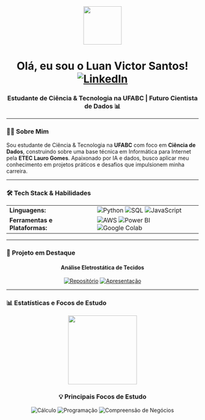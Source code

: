 <div id="header" align="center">
  <img src="https://media.giphy.com/media/M9gbBd9nbDrOTu1Mqx/giphy.gif" width="100"/>
  <h1>
    Olá, eu sou o Luan Victor Santos!
    <a href="https://www.linkedin.com/in/luan-victor-santos-342661252" target="_blank">
      <img src="https://img.shields.io/badge/LinkedIn-0077B5?style=for-the-badge&logo=linkedin&logoColor=white" alt="LinkedIn">
    </a>
  </h1>
  <h3>
    Estudante de Ciência & Tecnologia na UFABC | Futuro Cientista de Dados 📊
  </h3>
</div>

---

### :man_technologist: Sobre Mim

<p>
  Sou estudante de Ciência & Tecnologia na <strong>UFABC</strong> com foco em <strong>Ciência de Dados</strong>, construindo sobre uma base técnica em Informática para Internet pela <strong>ETEC Lauro Gomes</strong>. Apaixonado por IA e dados, busco aplicar meu conhecimento em projetos práticos e desafios que impulsionem minha carreira.
</p>

---

### 🛠️ Tech Stack & Habilidades

<table>
  <tr>
    <td valign="top"><strong>Linguagens:</strong></td>
    <td>
      <img src="https://img.shields.io/badge/Python-3776AB?style=for-the-badge&logo=python&logoColor=white" alt="Python" />
      <img src="https://img.shields.io/badge/SQL-4479A1?style=for-the-badge&logo=postgresql&logoColor=white" alt="SQL" />
      <img src="https://img.shields.io/badge/JavaScript-F7DF1E?style=for-the-badge&logo=javascript&logoColor=black" alt="JavaScript" />
    </td>
  </tr>
  <tr>
    <td valign="top"><strong>Ferramentas e Plataformas:</strong></td>
    <td>
      <img src="https://img.shields.io/badge/Amazon_AWS-232F3E?style=for-the-badge&logo=amazon-aws&logoColor=white" alt="AWS" />
      <img src="https://img.shields.io/badge/Power_BI-F2C811?style=for-the-badge&logo=power-bi&logoColor=black" alt="Power BI" />
      <img src="https://img.shields.io/badge/Google_Colab-F9AB00?style=for-the-badge&logo=google-colab&logoColor=black" alt="Google Colab" />
    </td>
  </tr>
</table>

---

### 🚀 Projeto em Destaque

<div align="center">
  <h4><strong>Análise Eletrostática de Tecidos</strong></h4>
  <a href="https://github.com/luanviccs/analise-eletrostatica-tecidos" target="_blank"><img src="https://img.shields.io/badge/Ver Repositório-303030?style=for-the-badge&logo=github&logoColor=white" alt="Repositório"></a>
  <a href="https://luanviccs.github.io/analise-eletrostatica-tecidos/" target="_blank"><img src="https://img.shields.io/badge/Ver Apresentação-4285F4?style=for-the-badge&logo=googlechrome&logoColor=white" alt="Apresentação"></a>
</div>

---

### 📊 Estatísticas e Focos de Estudo

<div align="center">
  <a href="https://github.com/luanviccs">
    <img height="180em" src="https://github-readme-stats.vercel.app/api?username=luanviccs&show_icons=true&theme=dracula&include_all_commits=true&count_private=true"/>
  </a>
  <div style="display: inline-block; vertical-align: top;">
    <h3 align="center">💡 Principais Focos de Estudo</h3>
    <img src="https://img.shields.io/badge/Cálculo-8A2BE2?style=for-the-badge" alt="Cálculo"/>
    <img src="https://img.shields.io/badge/Programação-007ACC?style=for-the-badge" alt="Programação"/>
    <img src="https://img.shields.io/badge/Compreensão de Negócios-E69C02?style=for-the-badge" alt="Compreensão de Negócios"/>
  </div>
</div>
